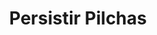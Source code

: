 ---
title: "Persistir Pilchas"
url: /ciudad-autonoma-de-buenos-aires/persistir-pilchas/
shop: Kleidung
---